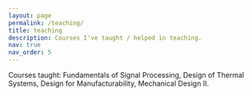 ```yaml
---
layout: page
permalink: /teaching/
title: teaching
description: Courses I've taught / helped in teaching.
nav: true
nav_order: 5
---
```


Courses taught: Fundamentals of Signal Processing, Design of Thermal Systems, Design for Manufacturability, Mechanical Design II.

